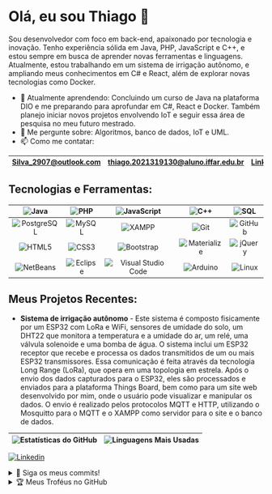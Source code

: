 # Olá, eu sou Thiago 👋

Sou desenvolvedor com foco em back-end, apaixonado por tecnologia e inovação. Tenho experiência sólida em Java, PHP, JavaScript e C++, e estou sempre em busca de aprender novas ferramentas e linguagens. Atualmente, estou trabalhando em um sistema de irrigação autônomo, e ampliando meus conhecimentos em C# e React, além de explorar novas tecnologias como Docker.

- 🌱 Atualmente aprendendo: Concluindo um curso de Java na plataforma DIO e me preparando para aprofundar em C#, React e Docker. Também planejo iniciar novos projetos envolvendo IoT e seguir essa área de pesquisa no meu futuro mestrado.
- 💬 Me pergunte sobre: Algoritmos, banco de dados, IoT e UML.
- 📫 Como me contatar:

| Silva_2907@outlook.com | thiago.2021319130@aluno.iffar.edu.br | [LinkedIn](https://www.linkedin.com/in/thiago-aires-356931204/) |
|---|---|---|

## Tecnologias e Ferramentas:

<div align="center">

| ![Java](https://img.shields.io/badge/Java-ED8B00?style=for-the-badge&logo=java&logoColor=white) | ![PHP](https://img.shields.io/badge/PHP-777BB4?style=for-the-badge&logo=php&logoColor=white) | ![JavaScript](https://img.shields.io/badge/JavaScript-F7DF1E?style=for-the-badge&logo=javascript&logoColor=black) | ![C++](https://img.shields.io/badge/C++-00599C?style=for-the-badge&logo=cplusplus&logoColor=white) | ![SQL](https://img.shields.io/badge/SQL-CC2927?style=for-the-badge&logo=microsoft-sql-server&logoColor=white) |
|---|---|---|---|---|
|<div align="center"> ![PostgreSQL](https://img.shields.io/badge/PostgreSQL-4169E1?style=for-the-badge&logo=postgresql&logoColor=white) </div>|<div align="center"> ![MySQL](https://img.shields.io/badge/MySQL-4479A1?style=for-the-badge&logo=mysql&logoColor=white) </div>|<div align="center"> ![XAMPP](https://img.shields.io/badge/XAMPP-FB7A24?style=for-the-badge&logo=xampp&logoColor=white) </div>|<div align="center"> ![Git](https://img.shields.io/badge/Git-F05032?style=for-the-badge&logo=git&logoColor=white) </div>|<div align="center"> ![GitHub](https://img.shields.io/badge/GitHub-181717?style=for-the-badge&logo=github&logoColor=white) </div>|
|<div align="center"> ![HTML5](https://img.shields.io/badge/HTML5-E34F26?style=for-the-badge&logo=html5&logoColor=white) </div>|<div align="center"> ![CSS3](https://img.shields.io/badge/CSS3-1572B6?style=for-the-badge&logo=css3&logoColor=white) </div>|<div align="center"> ![Bootstrap](https://img.shields.io/badge/Bootstrap-563D7C?style=for-the-badge&logo=bootstrap&logoColor=white) </div>|<div align="center"> ![Materialize](https://img.shields.io/badge/Materialize-C76049?style=for-the-badge&logo=material-design&logoColor=white) </div>|<div align="center"> ![jQuery](https://img.shields.io/badge/jQuery-0769AD?style=for-the-badge&logo=jquery&logoColor=white) </div>|
|<div align="center"> ![NetBeans](https://img.shields.io/badge/NetBeans-1B6AC6?style=for-the-badge&logo=apache-netbeans-ide&logoColor=white) </div>|<div align="center"> ![Eclipse](https://img.shields.io/badge/Eclipse-2C2255?style=for-the-badge&logo=eclipse&logoColor=white) </div>|<div align="center"> ![Visual Studio Code](https://img.shields.io/badge/VS%20Code-007ACC?style=for-the-badge&logo=visual-studio-code&logoColor=white) </div>|<div align="center"> ![Arduino](https://img.shields.io/badge/Arduino-00979D?style=for-the-badge&logo=arduino&logoColor=white) </div>|<div align="center"> ![Linux](https://img.shields.io/badge/Linux-FCC624?style=for-the-badge&logo=linux&logoColor=black) </div>|

</div>

<!-- Tabela de outra forma feita porém esta comentada 
## Tecnologias e Ferramentas:

<div align="center">

![Java](https://img.shields.io/badge/Java-ED8B00?style=for-the-badge&logo=java&logoColor=white) 
![PHP](https://img.shields.io/badge/PHP-777BB4?style=for-the-badge&logo=php&logoColor=white) 
![JavaScript](https://img.shields.io/badge/JavaScript-F7DF1E?style=for-the-badge&logo=javascript&logoColor=black) 
![C++](https://img.shields.io/badge/C++-00599C?style=for-the-badge&logo=cplusplus&logoColor=white) 
![SQL](https://img.shields.io/badge/SQL-CC2927?style=for-the-badge&logo=microsoft-sql-server&logoColor=white) 

<br>

![PostgreSQL](https://img.shields.io/badge/PostgreSQL-4169E1?style=for-the-badge&logo=postgresql&logoColor=white) 
![MySQL](https://img.shields.io/badge/MySQL-4479A1?style=for-the-badge&logo=mysql&logoColor=white) 
![XAMPP](https://img.shields.io/badge/XAMPP-FB7A24?style=for-the-badge&logo=xampp&logoColor=white) 
![Git](https://img.shields.io/badge/Git-F05032?style=for-the-badge&logo=git&logoColor=white) 
![GitHub](https://img.shields.io/badge/GitHub-181717?style=for-the-badge&logo=github&logoColor=white) 

<br>

![HTML5](https://img.shields.io/badge/HTML5-E34F26?style=for-the-badge&logo=html5&logoColor=white) 
![CSS3](https://img.shields.io/badge/CSS3-1572B6?style=for-the-badge&logo=css3&logoColor=white) 
![Bootstrap](https://img.shields.io/badge/Bootstrap-563D7C?style=for-the-badge&logo=bootstrap&logoColor=white) 
![Materialize](https://img.shields.io/badge/Materialize-C76049?style=for-the-badge&logo=material-design&logoColor=white) 
![jQuery](https://img.shields.io/badge/jQuery-0769AD?style=for-the-badge&logo=jquery&logoColor=white) 

<br>

![NetBeans](https://img.shields.io/badge/NetBeans-1B6AC6?style=for-the-badge&logo=apache-netbeans-ide&logoColor=white) 
![Eclipse](https://img.shields.io/badge/Eclipse-2C2255?style=for-the-badge&logo=eclipse&logoColor=white) 
![Visual Studio Code](https://img.shields.io/badge/VS%20Code-007ACC?style=for-the-badge&logo=visual-studio-code&logoColor=white) 
![Arduino](https://img.shields.io/badge/Arduino-00979D?style=for-the-badge&logo=arduino&logoColor=white) 
![Linux](https://img.shields.io/badge/Linux-FCC624?style=for-the-badge&logo=linux&logoColor=black) 

</div>
-->

## Meus Projetos Recentes:
- <b>Sistema de irrigação autônomo</b> - Este sistema é composto fisicamente por um ESP32 com LoRa e WiFi, sensores de umidade do solo, um DHT22 que monitora a temperatura e a umidade do ar, um relé, uma válvula solenoide e uma bomba de água. O sistema inclui um ESP32 receptor que recebe e processa os dados transmitidos de um ou mais ESP32 transmissores. Essa comunicação é feita através da tecnologia Long Range (LoRa), que opera em uma topologia em estrela. Após o envio dos dados capturados para o ESP32, eles são processados e enviados para a plataforma Things Board, bem como para um site web desenvolvido por mim, onde o usuário pode visualizar e manipular os dados. O envio é realizado pelos protocolos MQTT e HTTP, utilizando o Mosquitto para o MQTT e o XAMPP como servidor para o site e o banco de dados.

| ![Estatísticas do GitHub](https://github-readme-stats.vercel.app/api?username=SilvaAires&show_icons=true&theme=radical) | ![Linguagens Mais Usadas](https://github-readme-stats.vercel.app/api/top-langs/?username=SilvaAires&layout=compact&theme=radical) | 
|---|---|


[![Linkedin](https://img.shields.io/badge/LinkedIn-0077B5?logo=linkedin&logoColor=white)]([link-para-seu-perfil](https://www.linkedin.com/in/thiago-aires-356931204/))

<details>
  <summary>🐍 Siga os meus commits!</summary>
  
  ![Snake animation](https://github.com/SilvaAires/SilvaAires/blob/output/github-contribution-grid-snake.svg)
  ![Snake animation](https://github.com/SilvaAires/SilvaAires/blob/output/github-contribution-grid-snake.svg)

</details>

<details>
  <summary>🏆 Meus Troféus no GitHub</summary>

  ![Troféus](https://github-profile-trophy.vercel.app/?username=SilvaAires&theme=onedark)

</details>

